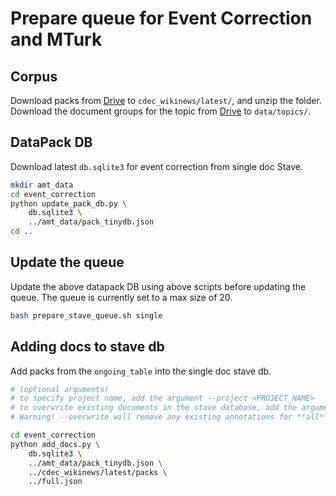 # Prepare queue for Event Correction and MTurk

## Corpus

Download packs from [Drive](https://drive.google.com/drive/folders/1j8RgIRBZf_tawwujZxHLG9ICX1a01Dsz?usp=sharing) to `cdec_wikinews/latest/`, and unzip the folder. Download the document groups for the topic from [Drive](https://drive.google.com/file/d/1sBoCfwzDKtRg9uavoSC57eVF43HXKtcA/view?usp=sharing) to `data/topics/`.

## DataPack DB

Download latest `db.sqlite3` for event correction from single doc Stave.
  
```bash
mkdir amt_data
cd event_correction
python update_pack_db.py \
    db.sqlite3 \
    ../amt_data/pack_tinydb.json
cd ..
```

## Update the queue

Update the above datapack DB using above scripts before updating the queue. The queue is currently set to a max size of 20.

```bash
bash prepare_stave_queue.sh single
```

## Adding docs to stave db

Add packs from the `ongoing_table` into the single doc stave db.

```bash
# (optional arguments)
# to specify project name, add the argument --project <PROJECT_NAME>
# to overwrite existing documents in the stave database, add the argument --overwrite. 
# Warning! --overwrite will remove any existing annotations for **all** packs in the ongoing table

cd event_correction
python add_docs.py \
    db.sqlite3 \
    ../amt_data/pack_tinydb.json \
    ../cdec_wikinews/latest/packs \
    ../full.json
```
